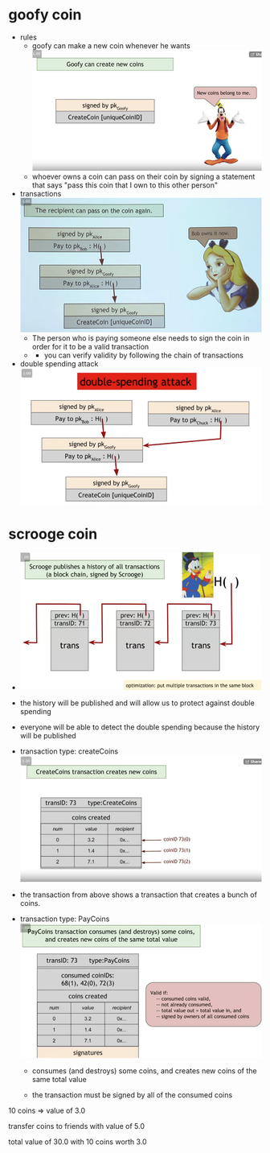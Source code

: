 # goofy coin 
  * rules 
    * goofy can make a new coin whenever he wants
    ![goofycoin1](./images/goofy_coin1.png)
    * whoever owns a coin can pass on their coin by signing a statement that says "pass this coin that I own to this other person"
  * transactions
    ![goofycoin2](./images/goofy_coin2.png)
    * The person who is paying someone else needs to sign the coin in order for it to be a valid transaction
    * * you can verify validity by following the chain of transactions 
  * double spending attack
    ![double_spending](./images/double_spending.png
    )

# scrooge coin
  * ![scrooge](./images/scrooge_coin.png)
  * the history will be published and will allow us to protect against double spending
  * everyone will be able to detect the double spending because the history will be published 

  * transaction type: createCoins
    ![create_coin](./images/scrooge_create_coin.png)

  * the transaction from above shows a transaction that creates a bunch of coins.

* transaction type: PayCoins
  ![paycoins](./images/pay_coins.png)

  * consumes (and destroys) some coins, and creates new coins of the same total value

  * the transaction must be signed by all of the consumed coins



10 coins => value of 3.0 

transfer coins to friends with value of 5.0 

total value of 30.0 with 10 coins worth 3.0 
